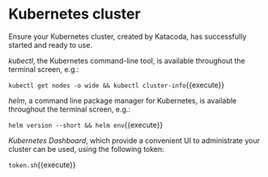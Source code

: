 # Kubernetes cluster

Ensure your Kubernetes cluster, created by Katacoda, has successfully started and ready to use.

*kubectl*, the Kubernetes command-line tool, is available throughout the terminal screen, e.g.:

`kubectl get nodes -o wide && kubectl cluster-info`{{execute}}

*helm*, a command line package manager for Kubernetes, is available throughout the terminal screen, e.g.:

`helm version --short && helm env`{{execute}}

_Kubernetes Dashboard_, which provide a convenient UI to administrate your cluster can be used, using the following token:

`token.sh`{{execute}}
